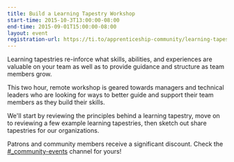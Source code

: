 ```yaml
---
title: Build a Learning Tapestry Workshop
start-time: 2015-10-3T13:00:00-08:00
end-time: 2015-09-01T15:00:00-08:00
layout: event
registration-url: https://ti.to/apprenticeship-community/learning-tapestry-workshop
---
```


Learning tapestries re-inforce what skills, abilities, and experiences
are valuable on your team as well as to provide guidance and structure as
team members grow.

This two hour, remote workshop is geared towards managers and technical leaders
who are looking for ways to better guide and support their team members as they
build their skills.

We'll start  by reviewing the principles behind a learning tapestry, move on to
reviewing a few example learning tapestries, then sketch out share tapestries
for our organizations.

Patrons and community members receive a significant discount. Check the
[#_community-events](https://apprenticeship.slack.com/messages/_community-events/) channel for yours!
